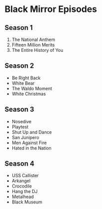 # Black Mirror Episodes

## Season 1
1. The National Anthem
2. Fifteen Million Merits
3. The Entire History of You

## Season 2
* Be Right Back
* White Bear
* The Waldo Moment
* White Christmas

## Season 3
* Nosedive
* Playtest
* Shut Up and Dance
* San Junipero
* Men Against Fire
* Hated in the Nation

## Season 4
* USS Callister
* Arkangel
* Crocodile
* Hang the DJ
* Metalhead
* Black Museum
